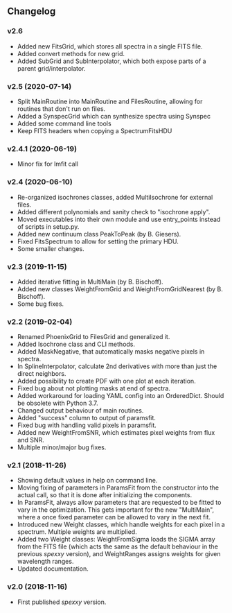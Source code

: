## Changelog

### v2.6
* Added new FitsGrid, which stores all spectra in a single FITS file.
* Added convert methods for new grid.
* Added SubGrid and SubInterpolator, which both expose parts of a parent grid/interpolator.

### v2.5 (2020-07-14)
* Split MainRoutine into MainRoutine and FilesRoutine, allowing for routines that don't run on files.
* Added a SynspecGrid which can synthesize spectra using Synspec
* Added some command line tools
* Keep FITS headers when copying a SpectrumFitsHDU

### v2.4.1 (2020-06-19)
* Minor fix for lmfit call

### v2.4 (2020-06-10)
* Re-organized isochrones classes, added MultiIsochrone for external files.
* Added different polynomials and sanity check to "isochrone apply".
* Moved executables into their own module and use entry_points instead of scripts in setup.py.
* Added new continuum class PeakToPeak (by B. Giesers).
* Fixed FitsSpectrum to allow for setting the primary HDU.
* Some smaller changes.

### v2.3 (2019-11-15)
* Added iterative fitting in MultiMain (by B. Bischoff).
* Added new classes WeightFromGrid and WeightFromGridNearest (by B. Bischoff).
* Some bug fixes.

### v2.2 (2019-02-04)
* Renamed PhoenixGrid to FilesGrid and generalized it.
* Added Isochrone class and CLI methods.
* Added MaskNegative, that automatically masks negative pixels in spectra.
* In SplineInterpolator, calculate 2nd derivatives with more than just the direct neighbors.
* Added possibility to create PDF with one plot at each iteration. 
* Fixed bug about not plotting masks at end of spectra. 
* Added workaround for loading YAML config into an OrderedDict. Should be obsolete with Python 3.7.
* Changed output behaviour of main routines.
* Added "success" column to output of paramsfit.
* Fixed bug with handling valid pixels in paramsfit.
* Added new WeightFromSNR, which estimates pixel weights from flux and SNR.
* Multiple minor/major bug fixes.

### v2.1 (2018-11-26)
* Showing default values in help on command line.
* Moving fixing of parameters in ParamsFit from the constructor into the actual call, so that it is done after
  initializing the components.
* In ParamsFit, always allow parameters that are requested to be fitted to vary in the optimization. This gets important
  for the new "MultiMain", where a once fixed parameter can be allowed to vary in the next fit.
* Introduced new Weight classes, which handle weights for each pixel in a spectrum. Multiple weights are multiplied.
* Added two Weight classes: WeightFromSigma loads the SIGMA array from the FITS file (which acts the same as the
  default behaviour in the previous *spexxy* version), and WeightRanges assigns weights for given wavelength ranges.
* Updated documentation.

### v2.0 (2018-11-16)
* First published *spexxy* version.
